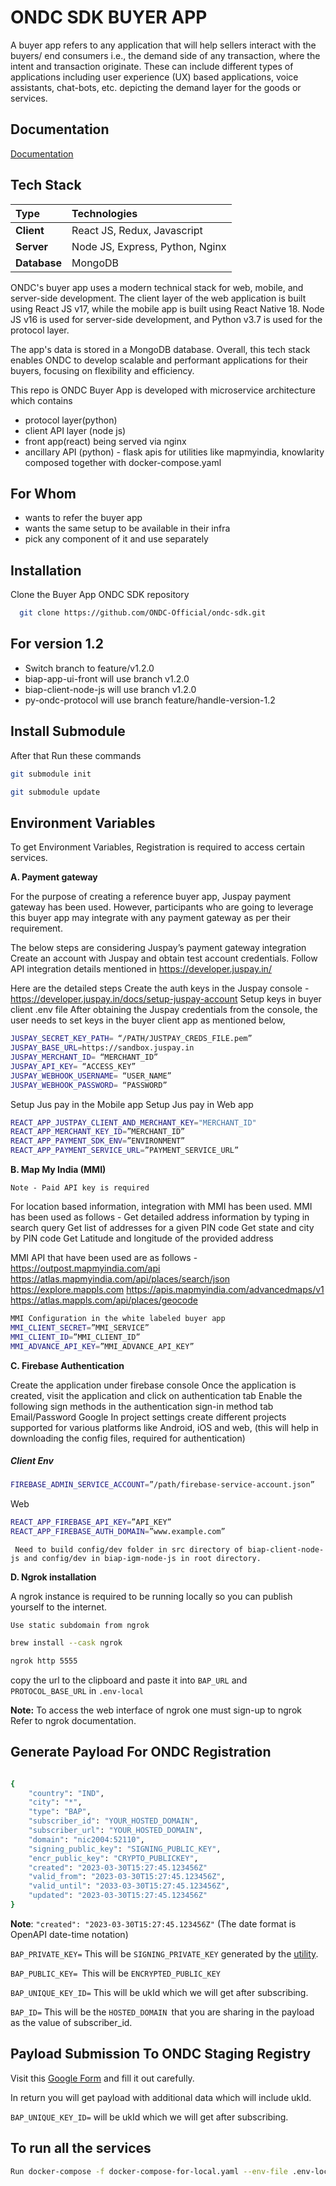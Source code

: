 # ONDC SDK BUYER APP

A buyer app refers to any application that will help sellers interact with the buyers/ end consumers i.e., the demand side of any transaction, where the intent and transaction originate. These can include different types of applications including user experience (UX) based applications, voice assistants, chat-bots, etc. depicting the demand layer for the goods or services.

## Documentation

[Documentation](https://docs.google.com/document/d/1pGPZ0jwQH9AP0rdZXUcdv8B1QZudr86W3qjABsrlEso/edit)

## Tech Stack

|  Type |       Technologies               |
| :-------- |:-------------------------------- |
| **Client**     | React JS, Redux, Javascript
| **Server**     | Node JS, Express, Python, Nginx |
| **Database**     | MongoDB |

ONDC's buyer app uses a modern technical stack for web, mobile, and server-side development. The client layer of the web application is built using React JS v17, while the mobile app is built using React Native 18. Node JS v16 is used for server-side development, and Python v3.7 is used for the protocol layer.

The app's data is stored in a MongoDB database. Overall, this tech stack enables ONDC to develop scalable and performant applications for their buyers, focusing on flexibility and efficiency.

This repo is ONDC Buyer App is developed with microservice architecture
which contains
 - protocol layer(python)
 - client API layer (node js)
 - front app(react) being served via nginx
 - ancillary API (python) - flask apis for utilities like mapmyindia, knowlarity
composed together with docker-compose.yaml

## For Whom

- wants to refer the buyer app 
- wants the same setup to be available in their infra
- pick any component of it and use separately

## Installation

Clone the Buyer App ONDC SDK repository

```bash
  git clone https://github.com/ONDC-Official/ondc-sdk.git
```

## For version 1.2 
* Switch branch to feature/v1.2.0
* biap-app-ui-front will use branch v1.2.0
* biap-client-node-js will use branch v1.2.0
* py-ondc-protocol will use branch feature/handle-version-1.2

## Install Submodule

After that Run these commands

```bash
git submodule init

```

```bash
git submodule update
```



## Environment Variables
To get Environment Variables, Registration is required to access certain services.


**A. Payment gateway**

For the purpose of creating a reference buyer app, Juspay payment gateway has been used. However, participants who are going to leverage this buyer app may integrate with any payment gateway as per their requirement. 

The below steps are considering Juspay’s payment gateway integration
Create an account with Juspay and obtain test account credentials. 
Follow API integration details mentioned in https://developer.juspay.in/

Here are the detailed steps 
Create the auth keys in the Juspay console -  https://developer.juspay.in/docs/setup-juspay-account
Setup keys in buyer client .env file
	After obtaining the Juspay credentials from the console, the user needs to set keys in the buyer client app as mentioned below,

```bash
JUSPAY_SECRET_KEY_PATH= “/PATH/JUSTPAY_CREDS_FILE.pem”
JUSPAY_BASE_URL=https://sandbox.juspay.in
JUSPAY_MERCHANT_ID= “MERCHANT_ID”
JUSPAY_API_KEY= “ACCESS_KEY”
JUSPAY_WEBHOOK_USERNAME= “USER_NAME”
JUSPAY_WEBHOOK_PASSWORD= “PASSWORD”
```

Setup Jus pay in the Mobile app
Setup Jus pay in Web app
```bash
REACT_APP_JUSTPAY_CLIENT_AND_MERCHANT_KEY="MERCHANT_ID"
REACT_APP_MERCHANT_KEY_ID=”MERCHANT_ID”
REACT_APP_PAYMENT_SDK_ENV=”ENVIRONMENT”
REACT_APP_PAYMENT_SERVICE_URL=”PAYMENT_SERVICE_URL”

```



**B. Map My India (MMI)**

``` Note - Paid API key is required ```

For location based information, integration with MMI has been used. MMI has been used as follows - 
Get detailed address information by typing in search query
Get list of addresses for a given PIN code
Get state and city by PIN code
Get Latitude and longitude of the provided address 

MMI API that have been used are as follows - 
https://outpost.mapmyindia.com/api
https://atlas.mapmyindia.com/api/places/search/json
https://explore.mappls.com
https://apis.mapmyindia.com/advancedmaps/v1
https://atlas.mappls.com/api/places/geocode

```bash
MMI Configuration in the white labeled buyer app
MMI_CLIENT_SECRET=”MMI_SERVICE”
MMI_CLIENT_ID=”MMI_CLIENT_ID”
MMI_ADVANCE_API_KEY=”MMI_ADVANCE_API_KEY”
```


**C. Firebase Authentication**

Create the application under firebase console
Once the application is created, visit the application and click on authentication tab
Enable the following sign methods in the authentication sign-in method tab
Email/Password
Google
In project settings create different projects supported for various platforms like Android, iOS and web, (this will help in downloading the config files, required for authentication)


##### Client Env 

```bash
FIREBASE_ADMIN_SERVICE_ACCOUNT=”/path/firebase-service-account.json”
```
Web
```bash
REACT_APP_FIREBASE_API_KEY=”API_KEY”
REACT_APP_FIREBASE_AUTH_DOMAIN=”www.example.com”
```

``` Need to build config/dev folder in src directory of biap-client-node-js and config/dev in biap-igm-node-js in root directory.```

**D. Ngrok installation**

A ngrok instance is required to be running locally so you can publish yourself to the internet.

```Use static subdomain from ngrok```

```bash
brew install --cask ngrok
```

```bash
ngrok http 5555
```

copy the url to the clipboard and paste it into ``` BAP_URL ``` and ```PROTOCOL_BASE_URL``` in ```.env-local```


**Note:** To access the web interface of ngrok one must sign-up to ngrok Refer to ngrok documentation.

 

## Generate Payload For ONDC Registration

```bash

{
    "country": "IND",
    "city": "*",
    "type": "BAP",
    "subscriber_id": "YOUR_HOSTED_DOMAIN",
    "subscriber_url": "YOUR_HOSTED_DOMAIN",
    "domain": "nic2004:52110",
    "signing_public_key": "SIGNING_PUBLIC_KEY",
    "encr_public_key": "CRYPTO_PUBLICKEY",
    "created": "2023-03-30T15:27:45.123456Z"
    "valid_from": "2023-03-30T15:27:45.123456Z",
    "valid_until": "2033-03-30T15:27:45.123456Z",
    "updated": "2023-03-30T15:27:45.123456Z"
}

```

**Note**: ```"created": "2023-03-30T15:27:45.123456Z"```
(The date format is OpenAPI date-time notation)




```BAP_PRIVATE_KEY=``` This will be ```SIGNING_PRIVATE_KEY``` generated by the [utility](https://github.com/ONDC-Official/reference-implementations/tree/main/utilities/signing_and_verification).

```BAP_PUBLIC_KEY= ```This will be ```ENCRYPTED_PUBLIC_KEY```

```BAP_UNIQUE_KEY_ID=```  This will be ukId which we will get after subscribing.

```BAP_ID=``` This will be the ```HOSTED_DOMAIN ```that you are sharing in the payload as the value of subscriber_id.


## Payload Submission To ONDC Staging Registry

Visit this [Google Form](https://docs.google.com/forms/d/e/1FAIpQLSdz5-LLGX4m_pOQNFstoZQd5zhb68md_9zoX-dC8N8j2DABbA/viewform) and fill it out carefully.


In return you will get payload with additional data which will include ukId.

```BAP_UNIQUE_KEY_ID=``` will be ukId which we will get after subscribing.

## To run all the services

```bash
Run docker-compose -f docker-compose-for-local.yaml --env-file .env-local up -d.```


